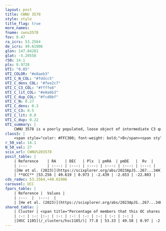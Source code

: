 ```yaml
---
layout: post
title: CWNU 3578
style: style
title_flag: true
more_names: 
fname: cwnu3578
fov: 0.47
ra_icrs: 53.2564
de_icrs: 49.61906
glon: 147.84281
glat: -5.29558
r50: 14.1
plx: 0.9728
UTI: "0.05"
UTI_COLOR: "#e8aeb3"
UTI_C_N_COL: "#fddcc5"
UTI_C_dens_COL: "#fee2c7"
UTI_C_C3_COL: "#ffffe8"
UTI_C_lit_COL: "#e0a6b3"
UTI_C_dup_COL: "#fcd0bf"
UTI_C_N: 0.27
UTI_C_dens: 0.3
UTI_C_C3: 0.5
UTI_C_lit: 0.0
UTI_C_dup: 0.22
UTI_summary: |
    CWNU 3578 is a poorly populated, loose object of intermediate C3 quality. It was recently reported in the literature.<br><br><span style="color: #99180f; font-weight: bold;">Warning: </span>This is likely a duplicate object, which shares a large percentage of members with at least one previously reported entry.
class3: |
    <span style="color: #FFC300; font-weight: bold;">B</span><span style="color: #FFC300; font-weight: bold;">B</span>
r_50_val: 14.1
N_50_val: 27
scix_url: CWNU%203578
posit_table: |
    | Reference    | RA    | DEC   | Plx  | pmRA  | pmDE   |  Rv  |
    | :---         | :---: | :---: | :---: | :---: | :---: | :---: |
    |[He et al. (2023)](https://scixplorer.org/abs/2023ApJS..267...34H) | 53.037 | 49.675 | 0.958 | -2.435 | -2.641 | -22.8 |
    | **UCC** |53.256 | 49.619 | 0.973 | -2.439 | -2.653 | -22.803 | 
cds_radec: 53.2564,+49.61906
carousel: UCC
fpars_table: |
    | Reference |  Values |
    | :---  |  :---:  |
    | [He et al. (2023)](https://scixplorer.org/abs/2023ApJS..267...34H) | `A0=1.25, m-M=10.2, logA=8.2` |
shared_table: |
    | Cluster | <span title="Percentage of members that this OC shares with the ones listed">%</span>   | RA   | DEC   | Plx   | pmRA  | pmDE  | Rv | UTI |
    | :-: | :-: |:-: | :-: | :-: | :-: | :-: | :-: | :-: |
    |[HSC 1185](/_clusters/hsc1185/)| 77.8 | 53.33 | 49.58 | 0.97 | -2.44 | -2.64 | -22.8 |0.38 |
---
```


